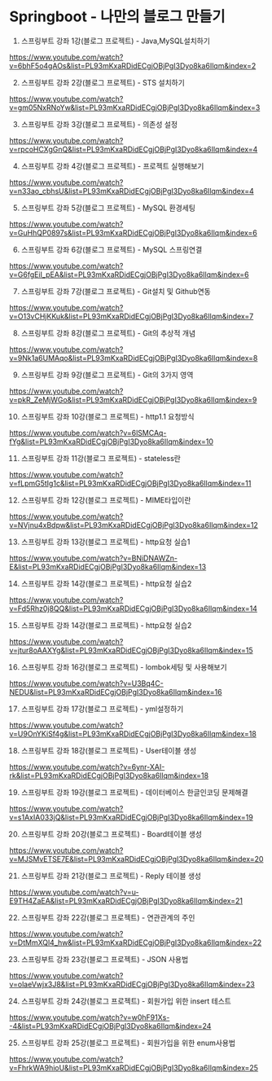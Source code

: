 # Springboot - 나만의 블로그 만들기

1. 스프링부트 강좌 1강(블로그 프로젝트) - Java,MySQL설치하기

https://www.youtube.com/watch?v=6bhF5o4gAOs&list=PL93mKxaRDidECgjOBjPgI3Dyo8ka6Ilqm&index=2

2. 스프링부트 강좌 2강(블로그 프로젝트) - STS 설치하기

https://www.youtube.com/watch?v=gm05NxRNoYw&list=PL93mKxaRDidECgjOBjPgI3Dyo8ka6Ilqm&index=3

3. 스프링부트 강좌 3강(블로그 프로젝트) - 의존성 설정

https://www.youtube.com/watch?v=rpcoHCXgGnQ&list=PL93mKxaRDidECgjOBjPgI3Dyo8ka6Ilqm&index=4

4. 스프링부트 강좌 4강(블로그 프로젝트) - 프로젝트 실행해보기

https://www.youtube.com/watch?v=n33ao_cbhsU&list=PL93mKxaRDidECgjOBjPgI3Dyo8ka6Ilqm&index=4

5. 스프링부트 강좌 5강(블로그 프로젝트) - MySQL 환경세팅

https://www.youtube.com/watch?v=GuHhQP0897s&list=PL93mKxaRDidECgjOBjPgI3Dyo8ka6Ilqm&index=6

6. 스프링부트 강좌 6강(블로그 프로젝트) - MySQL 스프링연결

https://www.youtube.com/watch?v=G6fgEiI_pEA&list=PL93mKxaRDidECgjOBjPgI3Dyo8ka6Ilqm&index=6

7. 스프링부트 강좌 7강(블로그 프로젝트) - Git설치 및 Github연동

https://www.youtube.com/watch?v=O13vCHjKKuk&list=PL93mKxaRDidECgjOBjPgI3Dyo8ka6Ilqm&index=7

8. 스프링부트 강좌 8강(블로그 프로젝트) - Git의 추상적 개념

https://www.youtube.com/watch?v=9Nk1a6UMAqo&list=PL93mKxaRDidECgjOBjPgI3Dyo8ka6Ilqm&index=8

9. 스프링부트 강좌 9강(블로그 프로젝트) - Git의 3가지 영역

https://www.youtube.com/watch?v=pkR_ZeMjWGo&list=PL93mKxaRDidECgjOBjPgI3Dyo8ka6Ilqm&index=9

10. 스프링부트 강좌 10강(블로그 프로젝트) - http1.1 요청방식

https://www.youtube.com/watch?v=6lSMCAq-fYg&list=PL93mKxaRDidECgjOBjPgI3Dyo8ka6Ilqm&index=10

11. 스프링부트 강좌 11강(블로그 프로젝트) - stateless란

https://www.youtube.com/watch?v=fLpmG5tIg1c&list=PL93mKxaRDidECgjOBjPgI3Dyo8ka6Ilqm&index=11

12. 스프링부트 강좌 12강(블로그 프로젝트) - MIME타입이란

https://www.youtube.com/watch?v=NVjnu4xBdpw&list=PL93mKxaRDidECgjOBjPgI3Dyo8ka6Ilqm&index=12

13. 스프링부트 강좌 13강(블로그 프로젝트) - http요청 실습1

https://www.youtube.com/watch?v=BNiDNAWZn-E&list=PL93mKxaRDidECgjOBjPgI3Dyo8ka6Ilqm&index=13

14. 스프링부트 강좌 14강(블로그 프로젝트) - http요청 실습2

https://www.youtube.com/watch?v=Fd5Rhz0j8QQ&list=PL93mKxaRDidECgjOBjPgI3Dyo8ka6Ilqm&index=14

15. 스프링부트 강좌 14강(블로그 프로젝트) - http요청 실습2

https://www.youtube.com/watch?v=jtur8oAAXYg&list=PL93mKxaRDidECgjOBjPgI3Dyo8ka6Ilqm&index=15

16. 스프링부트 강좌 16강(블로그 프로젝트) - lombok세팅 및 사용해보기

https://www.youtube.com/watch?v=U3Bq4C-NEDU&list=PL93mKxaRDidECgjOBjPgI3Dyo8ka6Ilqm&index=16

17. 스프링부트 강좌 17강(블로그 프로젝트) - yml설정하기

https://www.youtube.com/watch?v=U9OnYKiSf4g&list=PL93mKxaRDidECgjOBjPgI3Dyo8ka6Ilqm&index=18

18. 스프링부트 강좌 18강(블로그 프로젝트) - User테이블 생성

https://www.youtube.com/watch?v=6ynr-XAI-rk&list=PL93mKxaRDidECgjOBjPgI3Dyo8ka6Ilqm&index=18

19. 스프링부트 강좌 19강(블로그 프로젝트) - 데이터베이스 한글인코딩 문제해결

https://www.youtube.com/watch?v=s1AxIA033jQ&list=PL93mKxaRDidECgjOBjPgI3Dyo8ka6Ilqm&index=19

20. 스프링부트 강좌 20강(블로그 프로젝트) - Board테이블 생성

https://www.youtube.com/watch?v=MJSMvETSE7E&list=PL93mKxaRDidECgjOBjPgI3Dyo8ka6Ilqm&index=20

21. 스프링부트 강좌 21강(블로그 프로젝트) - Reply 테이블 생성

https://www.youtube.com/watch?v=u-E9TH4ZaEA&list=PL93mKxaRDidECgjOBjPgI3Dyo8ka6Ilqm&index=21

22. 스프링부트 강좌 22강(블로그 프로젝트) - 연관관계의 주인

https://www.youtube.com/watch?v=DtMmXQl4_hw&list=PL93mKxaRDidECgjOBjPgI3Dyo8ka6Ilqm&index=22

23. 스프링부트 강좌 23강(블로그 프로젝트) - JSON 사용법

https://www.youtube.com/watch?v=olaeVwjx3J8&list=PL93mKxaRDidECgjOBjPgI3Dyo8ka6Ilqm&index=23

24. 스프링부트 강좌 24강(블로그 프로젝트) - 회원가입 위한 insert 테스트

https://www.youtube.com/watch?v=w0hF91Xs--4&list=PL93mKxaRDidECgjOBjPgI3Dyo8ka6Ilqm&index=24

25. 스프링부트 강좌 25강(블로그 프로젝트) - 회원가입을 위한 enum사용법

https://www.youtube.com/watch?v=FhrkWA9hioU&list=PL93mKxaRDidECgjOBjPgI3Dyo8ka6Ilqm&index=25


